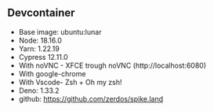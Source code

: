 ## Devcontainer

- Base image: ubuntu:lunar
- Node: 18.16.0
- Yarn: 1.22.19
- Cypress 12.11.0
- With noVNC - XFCE trough noVNC (http://localhost:6080)
- With google-chrome
- With Vscode- Zsh + Oh my zsh!
- Deno: 1.33.2
- github: https://github.com/zerdos/spike.land
